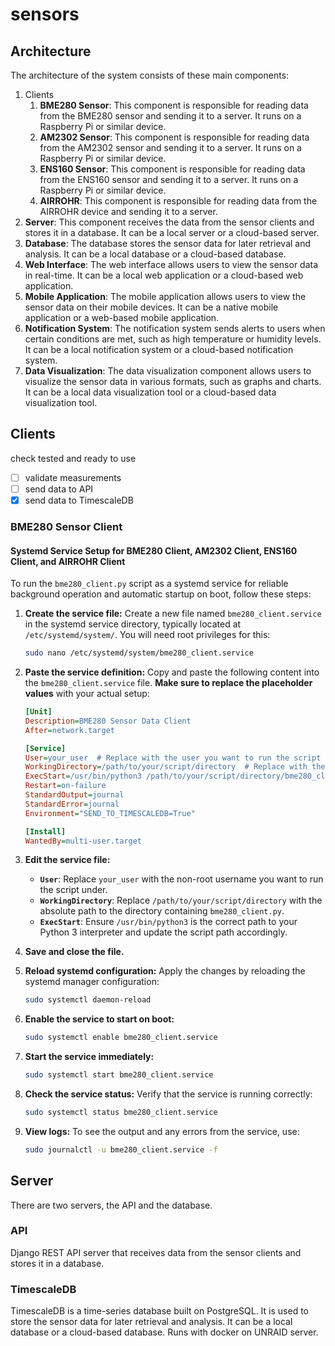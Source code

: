# sensors

## Architecture

The architecture of the system consists of these main components:

1. Clients
    1. **BME280 Sensor**: This component is responsible for reading data from the BME280 sensor and sending it to a
       server. It runs on a Raspberry Pi or similar device.
    2. **AM2302 Sensor**: This component is responsible for reading data from the AM2302 sensor and sending it to a
       server. It runs on a Raspberry Pi or similar device.
    3. **ENS160 Sensor**: This component is responsible for reading data from the ENS160 sensor and sending it to a
       server. It runs on a Raspberry Pi or similar device.
    4. **AIRROHR**: This component is responsible for reading data from the AIRROHR device and sending it to a server.
2. **Server**: This component receives the data from the sensor clients and stores it in a database. It can be a local
   server or a cloud-based server.
3. **Database**: The database stores the sensor data for later retrieval and analysis. It can be a local database or a
   cloud-based database.
4. **Web Interface**: The web interface allows users to view the sensor data in real-time. It can be a local web
   application or a cloud-based web application.
5. **Mobile Application**: The mobile application allows users to view the sensor data on their mobile devices. It can
   be a native mobile application or a web-based mobile application.
6. **Notification System**: The notification system sends alerts to users when certain conditions are met, such as high
   temperature or humidity levels. It can be a local notification system or a cloud-based notification system.
7. **Data Visualization**: The data visualization component allows users to visualize the sensor data in various
   formats, such as graphs and charts. It can be a local data visualization tool or a cloud-based data visualization
   tool.

## Clients

check tested and ready to use

- [ ] validate measurements
- [ ] send data to API
- [X] send data to TimescaleDB

### BME280 Sensor Client

#### Systemd Service Setup for BME280 Client, AM2302 Client, ENS160 Client, and AIRROHR Client

To run the `bme280_client.py` script as a systemd service for reliable background operation and automatic startup on
boot, follow these steps:

1. **Create the service file:** Create a new file named `bme280_client.service` in the systemd service directory,
   typically located at `/etc/systemd/system/`. You will need root privileges for this:
   ```bash
   sudo nano /etc/systemd/system/bme280_client.service
   ```

2. **Paste the service definition:** Copy and paste the following content into the `bme280_client.service` file. **Make
   sure to replace the placeholder values** with your actual setup:

   ```ini
   [Unit]
   Description=BME280 Sensor Data Client
   After=network.target

   [Service]
   User=your_user  # Replace with the user you want to run the script as
   WorkingDirectory=/path/to/your/script/directory  # Replace with the actual path
   ExecStart=/usr/bin/python3 /path/to/your/script/directory/bme280_client.py  # Replace with the full path to your script
   Restart=on-failure
   StandardOutput=journal
   StandardError=journal
   Environment="SEND_TO_TIMESCALEDB=True"

   [Install]
   WantedBy=multi-user.target
   ```

3. **Edit the service file:**
    * **`User`**: Replace `your_user` with the non-root username you want to run the script under.
    * **`WorkingDirectory`**: Replace `/path/to/your/script/directory` with the absolute path to the directory
      containing `bme280_client.py`.
    * **`ExecStart`**: Ensure `/usr/bin/python3` is the correct path to your Python 3 interpreter and update the script
      path accordingly.

4. **Save and close the file.**

5. **Reload systemd configuration:** Apply the changes by reloading the systemd manager configuration:
   ```bash
   sudo systemctl daemon-reload
   ```

6. **Enable the service to start on boot:**
   ```bash
   sudo systemctl enable bme280_client.service
   ```

7. **Start the service immediately:**
   ```bash
   sudo systemctl start bme280_client.service
   ```

8. **Check the service status:** Verify that the service is running correctly:
   ```bash
   sudo systemctl status bme280_client.service
   ```

9. **View logs:** To see the output and any errors from the service, use:
   ```bash
   sudo journalctl -u bme280_client.service -f
   ```

## Server

There are two servers, the API and the database.

### API

Django REST API server that receives data from the sensor clients and stores it in a database.

### TimescaleDB

TimescaleDB is a time-series database built on PostgreSQL. It is used to store the sensor data for later retrieval and
analysis. It can be a local database or a cloud-based database.
Runs with docker on UNRAID server.
